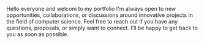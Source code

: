 Hello everyone and welcom to my portfolio 
I'm always open to new opportunities, collaborations, or discussions around innovative projects in the field of computer science. Feel free to reach out if you have any questions, proposals, or simply want to connect. I'll be happy to get back to you as soon as possible.
